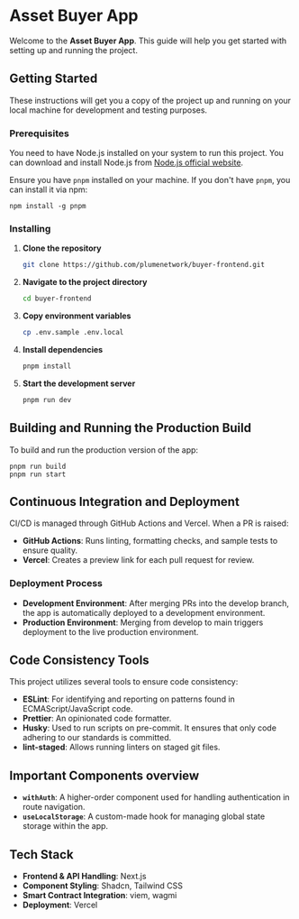 # Asset Buyer App

Welcome to the **Asset Buyer App**. This guide will help you get started with setting up and running the project.

## Getting Started

These instructions will get you a copy of the project up and running on your local machine for development and testing purposes.

### Prerequisites
You need to have Node.js installed on your system to run this project. You can download and install Node.js from [Node.js official website](https://nodejs.org/).

Ensure you have `pnpm` installed on your machine. If you don't have `pnpm`, you can install it via npm:


    npm install -g pnpm

### Installing
1. **Clone the repository**
   ```bash
   git clone https://github.com/plumenetwork/buyer-frontend.git
2.  **Navigate to the project directory**
    
    ```bash
    cd buyer-frontend
3.  **Copy environment variables**
    ```bash
    cp .env.sample .env.local
4.  **Install dependencies**
    ```bash
	pnpm install
5.  **Start the development server**
    ```bash
	pnpm run dev
## Building and Running the Production Build

To build and run the production version of the app:

	pnpm run build
	pnpm run start

## Continuous Integration and Deployment
CI/CD is managed through GitHub Actions and Vercel. When a PR is raised:

-   **GitHub Actions**: Runs linting, formatting checks, and sample tests to ensure quality.
-   **Vercel**: Creates a preview link for each pull request for review.
### Deployment Process
-   **Development Environment**: After merging PRs into the develop branch, the app is automatically deployed to a development environment.
-   **Production Environment**: Merging from develop to main triggers deployment to the live production environment.

## Code Consistency Tools
This project utilizes several tools to ensure code consistency:
-   **ESLint**: For identifying and reporting on patterns found in ECMAScript/JavaScript code.
-   **Prettier**: An opinionated code formatter.
-   **Husky**: Used to run scripts on pre-commit. It ensures that only code adhering to our standards is committed.
-   **lint-staged**: Allows running linters on staged git files.
## Important Components overview

-   **`withAuth`**: A higher-order component used for handling authentication in route navigation.
-   **`useLocalStorage`**: A custom-made hook for managing global state storage within the app.

## Tech Stack
-   **Frontend & API Handling**: Next.js
-   **Component Styling**: Shadcn, Tailwind CSS
-   **Smart Contract Integration**: viem, wagmi
-   **Deployment**: Vercel